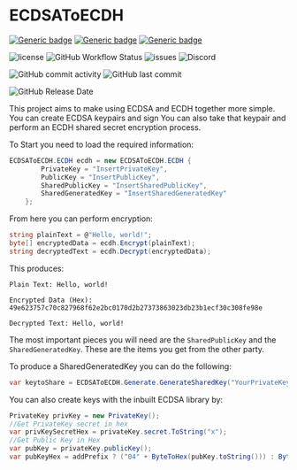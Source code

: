 # ECDSAToECDH

[![Generic badge](https://img.shields.io/badge/IDE-VS2022-blue.svg)](https://shields.io/)
[![Generic badge](https://img.shields.io/badge/C%23-10%2E0-blue.svg)](https://shields.io/)
[![Generic badge](https://img.shields.io/badge/%2ENet%20Core-6%2E0-blue.svg)](https://shields.io/)

![license](https://img.shields.io/github/license/ReserveBlockIO/ecdsatoecdh)
![GitHub Workflow Status](https://img.shields.io/github/actions/workflow/status/ReserveBlockIO/ecdsatoecdh/dotnet.yml)
![issues](https://img.shields.io/github/issues/ReserveBlockIO/ecdsatoecdh)
![Discord](https://img.shields.io/discord/917499597692211260?label=discord)

![GitHub commit activity](https://img.shields.io/github/commit-activity/m/ReserveBlockIO/ecdsatoecdh)
![GitHub last commit](https://img.shields.io/github/last-commit/ReserveBlockIO/ecdsatoecdh)

![GitHub Release Date](https://img.shields.io/github/release-date/ReserveBlockIO/ecdsatoecdh)

This project aims to make using ECDSA and ECDH together more simple.
You can create ECDSA keypairs and sign
You can also take that keypair and perform an ECDH shared secret encryption process.

To Start you need to load the required information:

```csharp
ECDSAToECDH.ECDH ecdh = new ECDSAToECDH.ECDH {
		PrivateKey = "InsertPrivateKey",
		PublicKey = "InsertPublicKey",
		SharedPublicKey = "InsertSharedPublicKey",
		SharedGeneratedKey = "InsertSharedGeneratedKey"		
	};
 ```
From here you can perform encryption:

```csharp
string plainText = @"Hello, world!";
byte[] encryptedData = ecdh.Encrypt(plainText);
string decryptedText = ecdh.Decrypt(encryptedData);
```
This produces:
```
Plain Text: Hello, world!

Encrypted Data (Hex): 49e623757c70c827968f62e2bc0170d2b27373863023db23b1ecf30c308fe98e

Decrypted Text: Hello, world!
```

The most important pieces you will need are the `SharedPublicKey` and the `SharedGeneratedKey`. These are the items you get from the other party. 

To produce a SharedGeneratedKey you can do the following:

```csharp 
var keytoShare = ECDSAToECDH.Generate.GenerateSharedKey("YourPrivateKey", "YourPublicKey", "SecondPartiesPublicKey");`
```

You can also create keys with the inbuilt ECDSA library by:

```csharp
PrivateKey privKey = new PrivateKey();
//Get PrivateKey secret in hex
var privKeySecretHex = privateKey.secret.ToString("x");
//Get Public Key in Hex
var pubKey = privateKey.publicKey();
var pubKeyHex = addPrefix ? ("04" + ByteToHex(pubKey.toString())) : ByteToHex(pubKey.toString());
```
